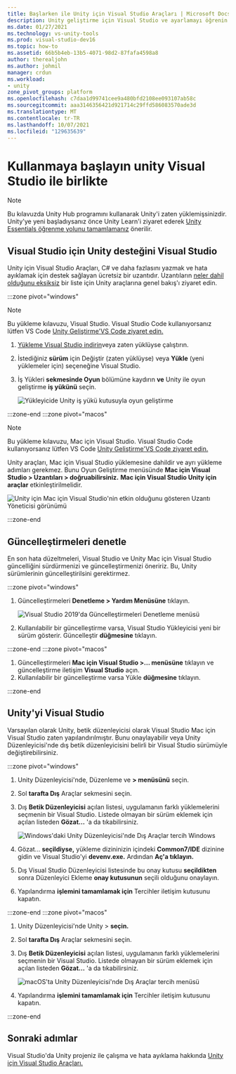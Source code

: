 ```yaml
---
title: Başlarken ile Unity için Visual Studio Araçları | Microsoft Docs
description: Unity geliştirme için Visual Studio ve ayarlamayı öğrenin.
ms.date: 01/27/2021
ms.technology: vs-unity-tools
ms.prod: visual-studio-dev16
ms.topic: how-to
ms.assetid: 66b5b4eb-13b5-4071-98d2-87fafa4598a8
author: therealjohn
ms.author: johmil
manager: crdun
ms.workload:
- unity
zone_pivot_groups: platform
ms.openlocfilehash: c7daa1d99741cee9a480bfd2108ee093107ab58c
ms.sourcegitcommit: aaa3146356421d921714c29ffd586083570ade3d
ms.translationtype: MT
ms.contentlocale: tr-TR
ms.lasthandoff: 10/07/2021
ms.locfileid: "129635639"
---
```

# <a name="get-started-with-visual-studio-and-unity"></a>Kullanmaya başlayın unity Visual Studio ile birlikte

> [!NOTE]
> Bu kılavuzda Unity Hub programını kullanarak Unity'i zaten yüklemişsinizdir. Unity'ye yeni başladıysanız önce Unity Learn'i ziyaret ederek [Unity Essentials öğrenme yolunu tamamlamanız](https://learn.unity.com/pathway/unity-essentials) önerilir.

## <a name="install-unity-support-for-visual-studio"></a>Visual Studio için Unity desteğini Visual Studio

Unity için Visual Studio Araçları, C# ve daha fazlasını yazmak ve hata ayıklamak için destek sağlayan ücretsiz bir uzantıdır. Uzantıların [neler dahil olduğunu eksiksiz](./visual-studio-tools-for-unity.md) bir liste için Unity araçlarına genel bakış'ı ziyaret edin.

:::zone pivot="windows"

> [!NOTE]
> Bu yükleme kılavuzu, Visual Studio. Visual Studio Code kullanıyorsanız lütfen VS Code [Unity Geliştirme'VS Code ziyaret edin.](https://code.visualstudio.com/docs/other/unity)

1. [Yükleme Visual Studio indirin](/visualstudio/install/install-visual-studio)veya zaten yüklüyse çalıştırın.
2. İstediğiniz **sürüm** için Değiştir (zaten yüklüyse) veya **Yükle** (yeni yüklemeler için) seçeneğine Visual Studio.
3. İş Yükleri **sekmesinde Oyun** bölümüne kaydırın **ve** Unity ile oyun geliştirme **iş yükünü** seçin.

    ![Yükleyicide Unity iş yükü kutusuyla oyun geliştirme](../media/vs/unity-workload.png)

:::zone-end
:::zone pivot="macos"

> [!NOTE]
> Bu yükleme kılavuzu, Mac için Visual Studio. Visual Studio Code kullanıyorsanız lütfen VS Code [Unity Geliştirme'VS Code ziyaret edin.](https://code.visualstudio.com/docs/other/unity)

Unity araçları, Mac için Visual Studio yüklemesine dahildir ve ayrı yükleme adımları gerekmez. Bunu Oyun Geliştirme menüsünde **Mac için Visual Studio > Uzantıları > doğruabilirsiniz.** **Mac için Visual Studio Unity için araçlar** etkinleştirilmelidir.

![Unity için Mac için Visual Studio'nin etkin olduğunu gösteren Uzantı Yöneticisi görünümü](../media/vsm/unity-workload.png)

:::zone-end

## <a name="check-for-updates"></a>Güncelleştirmeleri denetle

En son hata düzeltmeleri, Visual Studio ve Unity Mac için Visual Studio güncelliğini sürdürmenizi ve güncelleştirmenizi öneririz. Bu, Unity sürümlerinin güncelleştirilsini gerektirmez.

:::zone pivot="windows"

1. Güncelleştirmeleri **Denetleme > Yardım Menüsüne** tıklayın.

    ![Visual Studio 2019'da Güncelleştirmeleri Denetleme menüsü](../media/vs/check-for-updates.png)

2. Kullanılabilir bir güncelleştirme varsa, Visual Studio Yükleyicisi yeni bir sürüm gösterir. Güncelleştir **düğmesine** tıklayın.

:::zone-end
:::zone pivot="macos"

1. Güncelleştirmeleri **Mac için Visual Studio >... menüsüne** tıklayın ve güncelleştirme iletişim **Visual Studio** açın.
2. Kullanılabilir bir güncelleştirme varsa Yükle **düğmesine** tıklayın.

:::zone-end

## <a name="configure-unity-to-use-visual-studio"></a>Unity'yi Visual Studio

Varsayılan olarak Unity, betik düzenleyicisi olarak Visual Studio Mac için Visual Studio zaten yapılandırılmıştır. Bunu onaylayabilir veya Unity Düzenleyicisi'nde dış betik düzenleyicisini belirli bir Visual Studio sürümüyle değiştirebilirsiniz.

:::zone pivot="windows"

1. Unity Düzenleyicisi'nde, Düzenleme ve **> menüsünü** seçin.
2. Sol **tarafta Dış** Araçlar sekmesini seçin.
3. Dış **Betik Düzenleyicisi** açılan listesi, uygulamanın farklı yüklemelerini seçmenin bir Visual Studio. Listede olmayan bir sürüm eklemek için açılan listeden **Gözat...** 'a da tıkabilirsiniz.

    ![Windows'daki Unity Düzenleyicisi'nde Dış Araçlar tercih Windows](../media/vs/preferences-external-tools.png)

4. Gözat... **seçildiyse,** yükleme dizininizin içindeki **Common7/IDE** dizinine gidin ve Visual Studio'yi **devenv.exe.** Ardından **Aç'a tıklayın.**
5. Dış Visual Studio Düzenleyicisi listesinde bu onay kutusu **seçildikten** sonra Düzenleyici Ekleme **onay kutusunun** seçili olduğunu onaylayın.
6. Yapılandırma **işlemini tamamlamak için** Tercihler iletişim kutusunu kapatın.

:::zone-end
:::zone pivot="macos"

1. Unity Düzenleyicisi'nde Unity > **seçin.**
2. Sol **tarafta Dış** Araçlar sekmesini seçin.
3. Dış **Betik Düzenleyicisi** açılan listesi, uygulamanın farklı yüklemelerini seçmenin bir Visual Studio. Listede olmayan bir sürüm eklemek için açılan listeden **Gözat...** 'a da tıkabilirsiniz.

    ![macOS'ta Unity Düzenleyicisi'nde Dış Araçlar tercih menüsü](../media/vsm/preferences-external-tools.png)

4. Yapılandırma **işlemini tamamlamak için** Tercihler iletişim kutusunu kapatın.

:::zone-end

## <a name="next-steps"></a>Sonraki adımlar

 Visual Studio'da Unity projeniz ile çalışma ve hata ayıklama hakkında [Unity için Visual Studio Araçları.](using-visual-studio-tools-for-unity.md)

